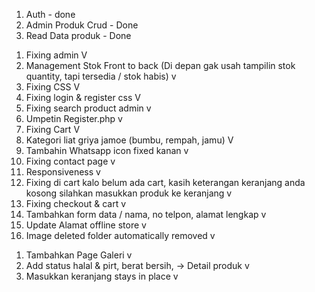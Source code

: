 1. Auth - done
2. Admin Produk Crud - Done
3. Read Data produk - Done

<!-- Todo -->

1. Fixing admin V
2. Management Stok Front to back (Di depan gak usah tampilin stok quantity, tapi tersedia / stok habis) v
3. Fixing CSS V
4. Fixing login & register css V
5. Fixing search product admin v
6. Umpetin Register.php v
7. Fixing Cart V
8. Kategori liat griya jamoe (bumbu, rempah, jamu) V
9. Tambahin Whatsapp icon fixed kanan v
10. Fixing contact page v
11. Responsiveness v
12. Fixing di cart kalo belum ada cart, kasih keterangan keranjang anda kosong silahkan masukkan produk ke keranjang v
13. Fixing checkout & cart v
14. Tambahkan form data / nama, no telpon, alamat lengkap v
15. Update Alamat offline store v
16. Image deleted folder automatically removed v

<!-- optional (not urgent) -->

1. Tambahkan Page Galeri v
2. Add status halal & pirt, berat bersih, -> Detail produk v
3. Masukkan keranjang stays in place v
